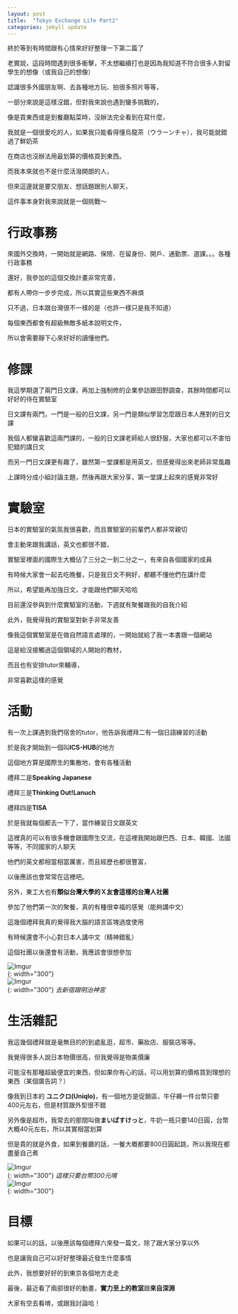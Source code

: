 ```yaml
---
layout: post
title:  "Tokyo Exchange Life Part2"
categories: jekyll update
---
```

<style>
img{
  display:block;
  margin: 0 auto;
}
</style>

終於等到有時間跟有心情來好好整理一下第二篇了

老實說，這段時間遇到很多衝擊，不太想繼續打也是因為我知道不符合很多人對留學生的想像（或我自己的想像）

認識很多外國朋友啊、去各種地方玩、拍很多照片等等，

一部分來說是這樣沒錯，但對我來說也遇到蠻多挑戰的，

像是買東西或是到餐廳點菜時，沒辦法完全看到在寫什麼，

我就是一個很愛吃的人，如果我只能看得懂烏龍茶（ウラーンチャ），我可能就錯過了鮮奶茶

在商店也沒辦法用最划算的價格買到東西。

而我本來就也不是什麼活潑開朗的人，

但來這邊就是要交朋友、想話題跟別人聊天，

這件事本身對我來說就是一個挑戰～

# 行政事務

來國外交換時，一開始就是網路、保險、在留身份、開戶、通勤票、選課。。。各種行政事務

還好，我參加的這個交換計畫非常完善，

都有人帶你一步步完成，所以其實這些東西不麻煩

只不過，日本跟台灣很不一樣的是（也許一樣只是我不知道）

每個東西都會有超級無敵多紙本說明文件，

所以會需要靜下心來好好的讀懂他們。

# 修課

我這學期選了兩門日文課，再加上強制修的企業參訪跟田野調查，其餘時間都可以好好的待在實驗室

日文課有兩門，一門是一般的日文課，另一門是類似學習怎麼跟日本人應對的日文課

我個人都蠻喜歡這兩門課的，一般的日文課老師給人很舒服，大家也都可以不害怕犯錯的講日文

而另一門日文課更有趣了，雖然第一堂課都是用英文，但感覺得出來老師非常風趣

上課時分成小組討論主題，然後再跟大家分享，第一堂課上起來的感覺非常好

# 實驗室

日本的實驗室的氣氛我很喜歡，而且實驗室的前輩們人都非常親切

會主動來跟我講話，英文也都很不錯，

實驗室裡面的國際生大概佔了三分之一到二分之一，有來自各個國家的成員

有時候大家會一起去吃晚餐，只是我日文不夠好，都聽不懂他們在講什麼

所以，希望能再加強日文，才能跟他們聊天哈哈

目前還沒參與到什麼實驗室的活動，下週就有聚餐跟我的自我介紹

此外，我覺得我的實驗室對新手非常友善

像我這個實驗室是在做自然語言處理的，一開始就給了我一本書跟一個網站

這是給沒接觸過這個領域的人開始的教材，

而且也有安排tutor來輔導，

非常喜歡這樣的感覺

# 活動

有一次上課遇到我們宿舍的tutor，他告訴我禮拜二有一個日語練習的活動

於是我才開始到一個叫**ICS-HUB**的地方

這個地方算是國際生的集散地，會有各種活動

禮拜二是**Speaking Japanese**

禮拜三是**Thinking Out!Lanuch**

禮拜四是**TISA**

於是我就每個都去一下了，當作練習日文跟英文

這裡真的可以有很多機會跟國際生交流，在這裡我開始跟巴西、日本、韓國、法國等等，不同國家的人聊天

他們的英文都相當相當厲害，而且經歷也都很豐富，

以後應該也會常常在這裡吧。

另外，東工大也有**類似台灣大學的Ｘ友會這樣的台灣人社團**

參加了他們第一次的聚餐，真的有種很幸福的感覺（能夠講中文）

這幾個禮拜我真的覺得我大腦的語言區塊過度使用

有時候還會不小心對日本人講中文（精神錯亂）

這個社團以後還會有活動，我應該會很想參加

![Imgur](https://i.imgur.com/Y6vpzXA.jpg){: width="300"}
![Imgur](https://i.imgur.com/UG8UXuQ.jpg){: width="300"}
*去新宿跟明治神宮*

# 生活雜記

我這幾個禮拜就是毫無目的的到處亂逛，超市、藥妝店、服裝店等等。

我覺得很多人說日本物價很高，但我覺得是物美價廉

可能沒有那種超級便宜的東西，但如果你有心的話，可以用划算的價格買到理想的東西（某個廣告詞？）

像我到日本的 **ユニクロ(Uniqlo)**，有一個地方是促銷區，牛仔褲一件台幣只要400元左右，但是材質跟外型很不錯

另外像是超市，我常去的那間叫做**まいばすけっと**，牛奶一瓶只要140日圓，台幣大概40元左右，所以其實相當划算

但是貴的就是外食，如果到餐廳的話，一餐大概都要800日圓起跳，所以我現在都盡量自己煮

![Imgur](https://i.imgur.com/u1wqQsw.jpg){: width="300"}
*這樣只要台幣300元唷*
![Imgur](https://i.imgur.com/8GyfDxz.jpg){: width="300"}

# 目標

如果可以的話，以後應該每個禮拜六來發一篇文，除了跟大家分享以外

也是讓我自己可以好好整理最近發生什麼事情

此外，我想要好好的到東京各個地方走走

最後，最近看了兩部很好的動畫，**實力至上的教室**跟**來自深淵**

大家有空去看唷，或跟我討論哈！












